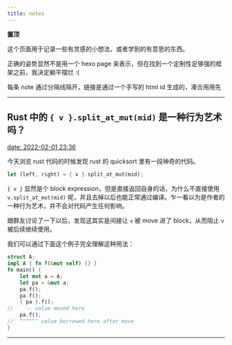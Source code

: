 ```yaml
---
title: notes
---
```


**置顶**

这个页面用于记录一些有灵感的小想法，或者学到的有意思的东西。

正确的姿势显然不是用一个 hexo page 来表示，但在找到一个定制性足够强的框架之前，我决定躺平摆烂 :(

每条 note 通过分隔线隔开，链接是通过一个手写的 html id 生成的，凑合用用先

---

## Rust 中的 `{ v }.split_at_mut(mid)` 是一种行为艺术吗？

[date: 2022-02-01 23:36](#202202012336)

今天浏览 rust 代码的时候发现 rust 的 quicksort 里有一段神奇的代码。

```rust
let (left, right) = { v }.split_at_mut(mid);
```

`{ v }` 显然是个 block expression，但是直接返回自身的话，为什么不直接使用 `v.split_at_mut(mid)` 呢，并且去掉以后也能正常通过编译。乍一看以为是作者的一种行为艺术，并不会对代码产生任何影响。

跟群友讨论了一下以后，发现这其实是间接让 `v` 被 move 进了 block，从而阻止 `v` 被后续继续使用。

我们可以通过下面这个例子完全理解这种用法：

```rust
struct A;
impl A { fn f(&mut self) {} }
fn main() {
    let mut a = A;
    let pa = &mut a;
    pa.f();
    pa.f();
    { pa }.f();
//    -- value moved here
    pa.f();
//  ^^^^^^ value borrowed here after move
}
```

---
